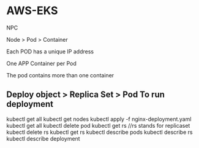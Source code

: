 # AWS-EKS
NPC

Node  > Pod > Container

Each POD has a unique IP address

One APP Container per Pod

The pod contains more than one container

Deploy object  > Replica Set > Pod
To run deployment 
-----------------
kubectl get all
kubectl get nodes
kubectl apply -f  nginx-deployment.yaml
kubectl get all
kubectl delete pod <name-of-the-pod>
kubectl get rs
//rs stands for replicaset
kubectl delete rs <name-of-the-rs>
kubectl get rs
kubectl describe pods
kubectl describe rs
kubectl describe deployment
